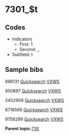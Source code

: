 # 7301\_$t

## Codes

-   Indicators
    -   First: 1
    -   Second: \_
-   Subfield: t

## Sample bibs

896131 [Quicksearch](https://search.library.yale.edu/catalog/896131) [VXWS](http://prodorbis.library.yale.edu:7014/vxws/GetHoldingsService?bibId=896131)

950897 [Quicksearch](https://search.library.yale.edu/catalog/950897) [VXWS](http://prodorbis.library.yale.edu:7014/vxws/GetHoldingsService?bibId=950897)

2402908 [Quicksearch](https://search.library.yale.edu/catalog/2402908) [VXWS](http://prodorbis.library.yale.edu:7014/vxws/GetHoldingsService?bibId=2402908)

6718566 [Quicksearch](https://search.library.yale.edu/catalog/6718566) [VXWS](http://prodorbis.library.yale.edu:7014/vxws/GetHoldingsService?bibId=6718566)

9758289 [Quicksearch](https://search.library.yale.edu/catalog/9758289) [VXWS](http://prodorbis.library.yale.edu:7014/vxws/GetHoldingsService?bibId=9758289)

**Parent topic:**[730](../../tags/730/730.md)

